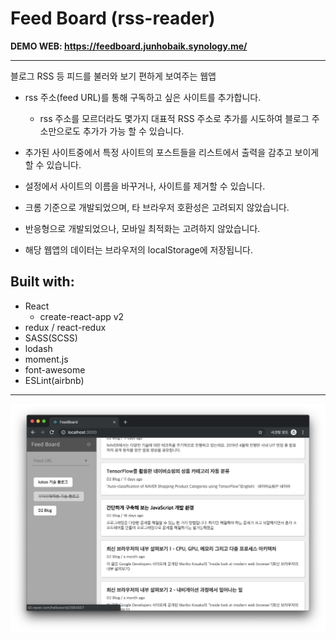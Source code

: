 # Feed Board (rss-reader)

**DEMO WEB: https://feedboard.junhobaik.synology.me/**

---

블로그 RSS 등 피드를 불러와 보기 편하게 보여주는 웹앱

- rss 주소(feed URL)를 통해 구독하고 싶은 사이트를 추가합니다.
  - rss 주소를 모르더라도 몇가지 대표적 RSS 주소로 추가를 시도하여 블로그 주소만으로도 추가가 가능 할 수 있습니다.
- 추가된 사이트중에서 특정 사이트의 포스트들을 리스트에서 출력을 감추고 보이게 할 수 있습니다.
- 설정에서 사이트의 이름을 바꾸거나, 사이트를 제거할 수 있습니다.

- 크롬 기준으로 개발되었으며, 타 브라우저 호환성은 고려되지 않았습니다.
- 반응형으로 개발되었으나, 모바일 최적화는 고려하지 않았습니다.
- 해당 웹앱의 데이터는 브라우저의 localStorage에 저장됩니다.

## Built with:

- React
  - create-react-app v2
- redux / react-redux
- SASS(SCSS)
- lodash
- moment.js
- font-awesome
- ESLint(airbnb)

---

![screenshot](./ss.png)
